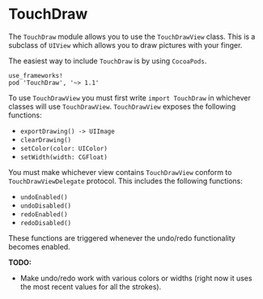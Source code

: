 # TouchDraw

The `TouchDraw` module allows you to use the `TouchDrawView` class. This is a subclass of `UIView` which allows you to draw pictures with your finger.

The easiest way to include `TouchDraw` is by using `CocoaPods`.

```
use_frameworks!
pod 'TouchDraw', '~> 1.1'
```

To use `TouchDrawView` you must first write `import TouchDraw` in whichever classes will use `TouchDrawView`. `TouchDrawView` exposes the following functions:

- `exportDrawing() -> UIImage`
- `clearDrawing()`
- `setColor(color: UIColor)`
- `setWidth(width: CGFloat)`

You must make whichever view contains `TouchDrawView` conform to `TouchDrawViewDelegate` protocol. This includes the following functions:

- `undoEnabled()`
- `undoDisabled()`
- `redoEnabled()`
- `redoDisabled()`

These functions are triggered whenever the undo/redo functionality becomes enabled.

**TODO:**
- Make undo/redo work with various colors or widths (right now it uses the most recent values for all the strokes).
